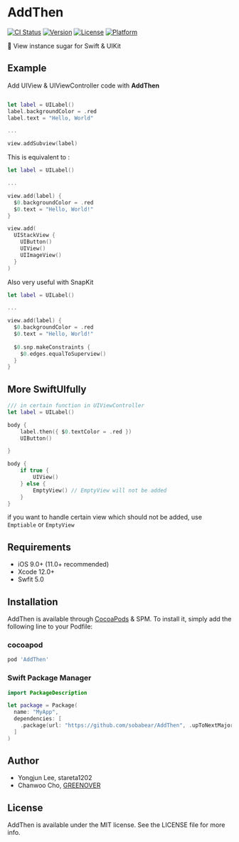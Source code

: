 # AddThen

[![CI Status](https://img.shields.io/travis/stareta1202/AddThen.svg?style=flat)](https://travis-ci.org/stareta1202/AddThen)
[![Version](https://img.shields.io/cocoapods/v/AddThen.svg?style=flat)](https://cocoapods.org/pods/AddThen)
[![License](https://img.shields.io/cocoapods/l/AddThen.svg?style=flat)](https://cocoapods.org/pods/AddThen)
[![Platform](https://img.shields.io/cocoapods/p/AddThen.svg?style=flat)](https://cocoapods.org/pods/AddThen)

🎨 View instance sugar for Swift & UIKit 
## Example

Add UIView & UIViewController code with **AddThen**
```swift

let label = UILabel()
label.backgroundColor = .red
label.text = "Hello, World"

...

view.addSubview(label)
```

This is equivalent to :
```swift
let label = UILabel()

...

view.add(label) {
  $0.backgroundColor = .red
  $0.text = "Hello, World!"
}

view.add(
  UIStackView { 
    UIButton()
    UIView()
    UIImageView()
  }
)

```
Also very useful with SnapKit

```swift
let label = UILabel()

...

view.add(label) {
  $0.backgroundColor = .red
  $0.text = "Hello, World!"
  
  $0.snp.makeConstraints {
    $0.edges.equalToSuperview()
  }
}

```

## More SwiftUIfully
```swift
/// in certain function in UIViewController
let label = UILabel()

body {
    label.then({ $0.textColor = .red })
    UIButton()

}

body {
    if true {
        UIView()
    } else {
        EmptyView() // EmptyView will not be added 
    }
}

```

if you want to handle certain view which should not be added, use `Emptiable` or `EmptyView`

## Requirements

- iOS 9.0+ (11.0+ recommended)
- Xcode 12.0+
- Swfit 5.0 

## Installation

AddThen is available through [CocoaPods](https://cocoapods.org) & SPM. To install
it, simply add the following line to your Podfile:

### cocoapod

```ruby
pod 'AddThen'
```
### Swift Package Manager
```swift
import PackageDescription

let package = Package(
  name: "MyApp",
  dependencies: [
    .package(url: "https://github.com/sobabear/AddThen", .upToNextMajor(from: "1.2.2")),
  ]
)
```
## Author

- Yongjun Lee, stareta1202
- Chanwoo Cho, [GREENOVER](https://github.com/GREENOVER)

## License

AddThen is available under the MIT license. See the LICENSE file for more info.
